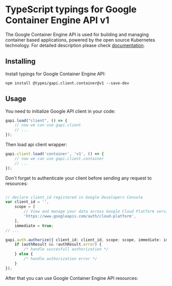 # TypeScript typings for Google Container Engine API v1
The Google Container Engine API is used for building and managing container based applications, powered by the open source Kubernetes technology.
For detailed description please check [documentation](https://cloud.google.com/container-engine/).

## Installing

Install typings for Google Container Engine API:
```
npm install @types/gapi.client.container@v1 --save-dev
```

## Usage

You need to initialize Google API client in your code:
```typescript
gapi.load("client", () => { 
    // now we can use gapi.client
    // ... 
});
```

Then load api client wrapper:
```typescript
gapi.client.load('container', 'v1', () => {
    // now we can use gapi.client.container
    // ... 
});
```

Don't forget to authenticate your client before sending any request to resources:
```typescript

// declare client_id registered in Google Developers Console
var client_id = '',
    scope = [     
        // View and manage your data across Google Cloud Platform services
        'https://www.googleapis.com/auth/cloud-platform',
    ],
    immediate = true;
// ...

gapi.auth.authorize({ client_id: client_id, scope: scope, immediate: immediate }, authResult => {
    if (authResult && !authResult.error) {
        /* handle succesfull authorization */
    } else {
        /* handle authorization error */
    }
});            
```

After that you can use Google Container Engine API resources:

```typescript
```